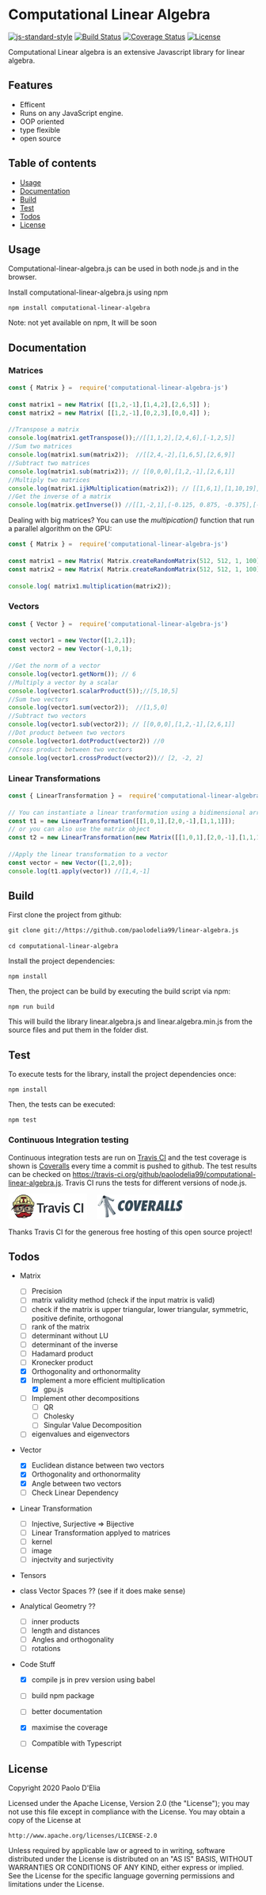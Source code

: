 # Computational Linear Algebra

[![js-standard-style](https://img.shields.io/badge/code%20style-standard-brightgreen.svg)](http://standardjs.com)
[![Build Status](https://travis-ci.org/paolodelia99/computational-linear-algebra.js.svg?branch=master)](https://travis-ci.org/paolodelia99/computational-linear-algebra.js)
[![Coverage Status](https://coveralls.io/repos/github/paolodelia99/computational-linear-algebra.js/badge.svg?branch=master)](https://coveralls.io/github/paolodelia99/computational-linear-algebra.js?branch=master)
[![License](https://img.shields.io/github/license/josdejong/mathjs.svg)](https://github.com/josdejong/mathjs/blob/master/LICENSE)


Computational Linear algebra is an extensive Javascript library for linear algebra.

## Features 

- Efficent 
- Runs on any JavaScript engine.
- OOP oriented
- type flexible
- open source

## Table of contents

- [Usage](#usage)
- [Documentation](#documentation)
- [Build](#build)
- [Test](#test)
- [Todos](#todos)
- [License](#license)

## Usage

Computational-linear-algebra.js can be used in both node.js and in the browser.

Install computational-linear-algebra.js using npm

    npm install computational-linear-algebra
    
Note: not yet available on npm, It will be soon

## Documentation

### Matrices

```javascript
const { Matrix } =  require('computational-linear-algebra-js')

const matrix1 = new Matrix( [[1,2,-1],[1,4,2],[2,6,5]] );
const matrix2 = new Matrix( [[1,2,-1],[0,2,3],[0,0,4]] );

//Transpose a matrix
console.log(matrix1.getTranspose());//[[1,1,2],[2,4,6],[-1,2,5]]
//Sum two matrices
console.log(matrix1.sum(matrix2));  //[[2,4,-2],[1,6,5],[2,6,9]]
//Subtract two matrices
console.log(matrix1.sub(matrix2)); // [[0,0,0],[1,2,-1],[2,6,1]]
//Multiply two matrices
console.log(matrix1.ijkMultiplication(matrix2)); // [[1,6,1],[1,10,19],[2,16,36]]
//Get the inverse of a matrix
console.log(matrix.getInverse()) //[[1,-2,1],[-0.125, 0.875, -0.375],[-0.25, -0.25, 0.25]]

```

Dealing with big matrices? You can use the *multipication()* function that run a parallel algorithm on the GPU:

```javascript
const { Matrix } =  require('computational-linear-algebra-js')

const matrix1 = new Matrix( Matrix.createRandomMatrix(512, 512, 1, 100) );
const matrix2 = new Matrix( Matrix.createRandomMatrix(512, 512, 1, 100) );

console.log( matrix1.multiplication(matrix2));

```

### Vectors

```javascript
const { Vector } =  require('computational-linear-algebra-js')

const vector1 = new Vector([1,2,1]);
const vector2 = new Vector(-1,0,1);

//Get the norm of a vector
console.log(vector1.getNorm()); // 6
//Multiply a vector by a scalar
console.log(vector1.scalarProduct(5));//[5,10,5]
//Sum two vectors 
console.log(vector1.sum(vector2));  //[1,5,0]
//Subtract two vectors
console.log(vector1.sub(vector2)); // [[0,0,0],[1,2,-1],[2,6,1]]
//Dot product between two vectors
console.log(vector1.dotProduct(vector2)) //0
//Cross product between two vectors
console.log(vector1.crossProduct(vector2))// [2, -2, 2]
```

### Linear Transformations

```javascript
const { LinearTransformation } =  require('computational-linear-algebra-js')

// You can instantiate a linear tranformation using a bidimensional array
const t1 = new LinearTransformation([[1,0,1],[2,0,-1],[1,1,1]]);  
// or you can also use the matrix object
const t2 = new LinearTransformation(new Matrix([[1,0,1],[2,0,-1],[1,1,1]])); 

//Apply the linear transformation to a vector
const vector = new Vector([1,2,0]);
console.log(t1.apply(vector)) //[1,4,-1]

```


## Build 

First clone the project from github:
    
    git clone git://https://github.com/paolodelia99/linear-algebra.js
    
    cd computational-linear-algebra

Install the project dependencies:

    npm install
    
Then, the project can be build by executing the build script via npm:

    npm run build

This will build the library linear.algebra.js and linear.algebra.min.js from the source files and
put them in the folder dist.

## Test

To execute tests for the library, install the project dependencies once:

    npm install

Then, the tests can be executed:

    npm test
    
### Continuous Integration testing 

Continuous integration tests are run on [Travis CI](https://travis-ci.org/) and the test coverage is shown is [Coveralls](https://coveralls.io/) every time a commit is pushed to github.
The test results can be checked on https://travis-ci.org/github/paolodelia99/computational-linear-algebra.js. Travis CI runs the tests for different versions of node.js.

[![Travis CI](./misc/Travis-CI-logo.png)](https://github.com/paolodelia99/computational-linear-algebra.js/blob/master/misc/Travis-CI-logo.png) &nbsp;&nbsp;&nbsp;
[![BrowserStack](./misc/coveralls-logo-177x55.png)](https://coveralls.io/github/paolodelia99/computational-linear-algebra.js)

Thanks Travis CI for the generous free hosting of this open source project!

## Todos

- Matrix
    - [ ] Precision 
    - [ ] matrix validity method (check if the input matrix is valid)
    - [ ] check if the matrix is upper triangular, lower triangular, symmetric, positive definite, orthogonal  
    - [ ] rank of the matrix
    - [ ] determinant without LU
    - [ ] determinant of the inverse
    - [ ] Hadamard product
    - [ ] Kronecker product
    - [x] Orthogonality and orthonormality
    - [x] Implement a more efficient multiplication
        - [x] gpu.js 
    - [ ] Implement other decompositions
        - [ ] QR
        - [ ] Cholesky
        - [ ] Singular Value Decomposition
    - [ ] eigenvalues and eigenvectors
    
- Vector 
    - [x] Euclidean distance between two vectors
    - [x] Orthogonality and orthonormality
    - [x] Angle between two vectors
    - [ ] Check Linear Dependency

- Linear Transformation
    - [ ] Injective, Surjective => Bijective
    - [ ] Linear Transformation applyed to matrices
    - [ ] kernel
    - [ ] image
    - [ ] injectvity and surjectivity

- Tensors
  
- class Vector Spaces ?? (see if it does make sense)

- Analytical Geometry ??
    - [ ] inner products
    - [ ] length and distances
    - [ ] Angles and orthogonality
    - [ ] rotations
    
- Code Stuff
    - [x] compile js in prev version using babel
    - [ ] build npm package
    - [ ] better documentation
    - [x] maximise the coverage
    - [ ] Compatible with Typescript
    

## License

Copyright 2020 Paolo D'Elia

Licensed under the Apache License, Version 2.0 (the "License");
you may not use this file except in compliance with the License.
You may obtain a copy of the License at

    http://www.apache.org/licenses/LICENSE-2.0

Unless required by applicable law or agreed to in writing, software
distributed under the License is distributed on an "AS IS" BASIS,
WITHOUT WARRANTIES OR CONDITIONS OF ANY KIND, either express or implied.
See the License for the specific language governing permissions and
limitations under the License.
